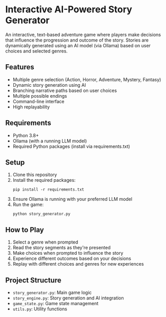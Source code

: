 # Interactive AI-Powered Story Generator

An interactive, text-based adventure game where players make decisions that influence the progression and outcome of the story. Stories are dynamically generated using an AI model (via Ollama) based on user choices and selected genres.

## Features

- Multiple genre selection (Action, Horror, Adventure, Mystery, Fantasy)
- Dynamic story generation using AI
- Branching narrative paths based on user choices
- Multiple possible endings
- Command-line interface
- High replayability

## Requirements

- Python 3.8+
- Ollama (with a running LLM model)
- Required Python packages (install via requirements.txt)

## Setup

1. Clone this repository
2. Install the required packages:
   ```
   pip install -r requirements.txt
   ```
3. Ensure Ollama is running with your preferred LLM model
4. Run the game:
   ```
   python story_generator.py
   ```

## How to Play

1. Select a genre when prompted
2. Read the story segments as they're presented
3. Make choices when prompted to influence the story
4. Experience different outcomes based on your decisions
5. Replay with different choices and genres for new experiences

## Project Structure

- `story_generator.py`: Main game logic
- `story_engine.py`: Story generation and AI integration
- `game_state.py`: Game state management
- `utils.py`: Utility functions
